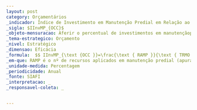 ```yaml
---
layout: post
category: Orçamentários
_indicador: Índice de Investimento em Manutenção Predial em Relação ao OCC 
_sigla: $IInvMP_{OCC}$
_objeto-mensuracao: Aferir o percentual de investimentos em manutençãopredial em relação ao OCC
_tema-estrategico: Orçamento
_nivel: Estratégico
_dimensao: Eficácia
_formula:  $$ IInvMP_{\text {OCC }}=\frac{\text { RAMP }}{\text { TRMO }} \times 100 $$
_em-que: RAMP é o nº de recursos aplicados em manutenção predial (apurados no PI específico); e TRMO é o nº total de recursos da Matriz Orçamentária - recursos vinculados a outras ações (benefícios, PNAES e outros).
_unidade-medida: Percentagem
_periodicidade: Anual
_fonte: SIAFI
_interpretacao: _
_responsavel-coleta: _


---
```


